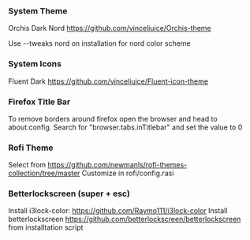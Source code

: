 ### System Theme
Orchis Dark Nord
https://github.com/vinceliuice/Orchis-theme

Use --tweaks nord on installation for nord color scheme

### System Icons
Fluent Dark
https://github.com/vinceliuice/Fluent-icon-theme

### Firefox Title Bar
To remove borders around firefox open the browser and head to about:config. Search for "browser.tabs.inTitlebar" and set the value to 0

### Rofi Theme
Select from https://github.com/newmanls/rofi-themes-collection/tree/master
Customize in rofi/config.rasi

### Betterlockscreen (super + esc)
Install i3lock-color: https://github.com/Raymo111/i3lock-color
Install betterlockscreen https://github.com/betterlockscreen/betterlockscreen from installtation script

